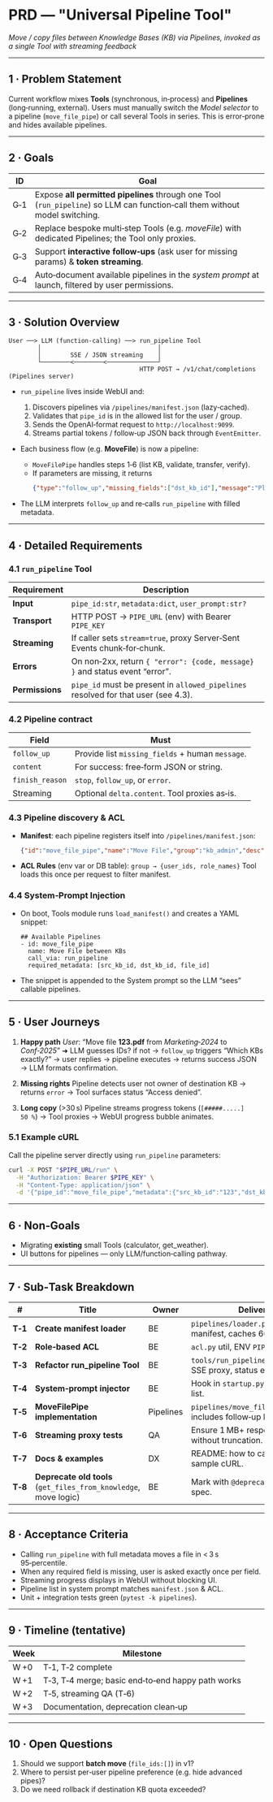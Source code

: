 # PRD — "Universal Pipeline Tool"
*Move / copy files between Knowledge Bases (KB) via Pipelines, invoked as a single Tool with streaming feedback*

---

## 1 · Problem Statement
Current workflow mixes **Tools** (synchronous, in‑process) and **Pipelines** (long‑running, external).
Users must manually switch the *Model selector* to a pipeline (`move_file_pipe`) or call several Tools in series. This is error‑prone and hides available pipelines.

---

## 2 · Goals
| ID | Goal |
|----|------|
| G‑1 | Expose **all permitted pipelines** through one Tool (`run_pipeline`) so LLM can function‑call them without model switching. |
| G‑2 | Replace bespoke multi‑step Tools (e.g. *moveFile*) with dedicated Pipelines; the Tool only proxies. |
| G‑3 | Support **interactive follow‑ups** (ask user for missing params) & **token streaming**. |
| G‑4 | Auto‑document available pipelines in the *system prompt* at launch, filtered by user permissions. |

---

## 3 · Solution Overview
```
User ──> LLM (function‑calling) ──> run_pipeline Tool
        │                                │
        │        SSE / JSON streaming    │
        └────────<────────<──────────────┘
                                    HTTP POST → /v1/chat/completions (Pipelines server)
```
* `run_pipeline` lives inside WebUI and:
  1. Discovers pipelines via `/pipelines/manifest.json` (lazy‑cached).
  2. Validates that `pipe_id` is in the allowed list for the user / group.
  3. Sends the OpenAI‑format request to `http://localhost:9099`.
  4. Streams partial tokens / follow‑up JSON back through `EventEmitter`.

* Each business flow (e.g. **MoveFile**) is now a pipeline:
  * `MoveFilePipe` handles steps 1‑6 (list KB, validate, transfer, verify).
  * If parameters are missing, it returns
    ```json
    {"type":"follow_up","missing_fields":["dst_kb_id"],"message":"Please specify…"}
    ```

* The LLM interprets `follow_up` and re‑calls `run_pipeline` with filled metadata.

---

## 4 · Detailed Requirements

### 4.1 `run_pipeline` Tool
| Requirement | Description |
|-------------|-------------|
| **Input** | `pipe_id:str`, `metadata:dict`, `user_prompt:str?` |
| **Transport** | HTTP POST → `PIPE_URL` (env) with Bearer `PIPE_KEY` |
| **Streaming** | If caller sets `stream=true`, proxy Server‑Sent Events chunk‑for‑chunk. |
| **Errors** | On non‑2xx, return `{ "error": {code, message} }` and status event “error”. |
| **Permissions** | `pipe_id` must be present in `allowed_pipelines` resolved for that user (see 4.3). |

### 4.2 Pipeline contract
| Field | Must |
|-------|------|
| `follow_up` | Provide list `missing_fields` + human `message`. |
| `content`   | For success: free‑form JSON or string. |
| `finish_reason` | `stop`, `follow_up`, or `error`. |
| Streaming | Optional `delta.content`. Tool proxies as‑is. |

### 4.3 Pipeline discovery & ACL
* **Manifest**: each pipeline registers itself into `/pipelines/manifest.json`:
  ```json
  {"id":"move_file_pipe","name":"Move File","group":"kb_admin","desc":""}
  ```
* **ACL Rules** (env var or DB table):
  `group → {user_ids, role_names}`
  Tool loads this once per request to filter manifest.

### 4.4 System‑Prompt Injection
* On boot, Tools module runs `load_manifest()` and creates a YAML snippet:
  ```
  ## Available Pipelines
  - id: move_file_pipe
    name: Move File between KBs
    call_via: run_pipeline
    required_metadata: [src_kb_id, dst_kb_id, file_id]
  ```
* The snippet is appended to the System prompt so the LLM “sees” callable pipelines.

---

## 5 · User Journeys

1. **Happy path**
   *User*: “Move file **123.pdf** from *Marketing‑2024* to *Conf‑2025*”
   ➜ LLM guesses IDs? if not → `follow_up` triggers “Which KBs exactly?” → user replies → pipeline executes → returns success JSON → LLM formats confirmation.

2. **Missing rights**
   Pipeline detects user not owner of destination KB → returns `error` → Tool surfaces status “Access denied”.

3. **Long copy** (>30 s)
   Pipeline streams progress tokens (`[#####.....] 50 %`) → Tool proxies → WebUI progress bubble animates.

### 5.1 Example cURL

Call the pipeline server directly using `run_pipeline` parameters:

```bash
curl -X POST "$PIPE_URL/run" \
  -H "Authorization: Bearer $PIPE_KEY" \
  -H "Content-Type: application/json" \
  -d '{"pipe_id":"move_file_pipe","metadata":{"src_kb_id":"123","dst_kb_id":"456","file_id":"abc"}}'
```

---

## 6 · Non‑Goals
* Migrating **existing** small Tools (calculator, get_weather).
* UI buttons for pipelines — only LLM/function‑calling pathway.

---

## 7 · Sub‑Task Breakdown

| # | Title | Owner | Deliverable |
|---|-------|-------|-------------|
| **T‑1** | **Create manifest loader** | BE | `pipelines/loader.py` parses manifest, caches 60 s. |
| **T‑2** | **Role‑based ACL** | BE | `acl.py` util, ENV `PIPELINE_ACL_PATH`. |
| **T‑3** | **Refactor run_pipeline Tool** | BE | `tools/run_pipeline_tool.py` with SSE proxy, status events. |
| **T‑4** | **System‑prompt injector** | BE | Hook in `startup.py` appends YAML list. |
| **T‑5** | **MoveFilePipe implementation** | Pipelines | `pipelines/move_file_between_kb.py`, includes follow‑up logic, unit tests. |
| **T‑6** | **Streaming proxy tests** | QA | Ensure 1 MB+ responses stream without truncation. |
| **T‑7** | **Docs & examples** | DX | README: how to call `run_pipeline`, sample cURL. |
| **T‑8** | **Deprecate old tools** (`get_files_from_knowledge`, move logic) | BE | Mark with `@deprecated`, hide from spec. |

---

## 8 · Acceptance Criteria
* Calling `run_pipeline` with full metadata moves a file in < 3 s 95‑percentile.
* When any required field is missing, user is asked exactly once per field.
* Streaming progress displays in WebUI without blocking UI.
* Pipeline list in system prompt matches `manifest.json` & ACL.
* Unit + integration tests green (`pytest -k pipelines`).

---

## 9 · Timeline (tentative)

| Week | Milestone |
|------|-----------|
| W +0 | T‑1, T‑2 complete |
| W +1 | T‑3, T‑4 merge; basic end‑to‑end happy path works |
| W +2 | T‑5, streaming QA (T‑6) |
| W +3 | Documentation, deprecation clean‑up |

---

## 10 · Open Questions
1. Should we support **batch move** (`file_ids:[]`) in v1?
2. Where to persist per‑user pipeline preference (e.g. hide advanced pipes)?
3. Do we need rollback if destination KB quota exceeded?

